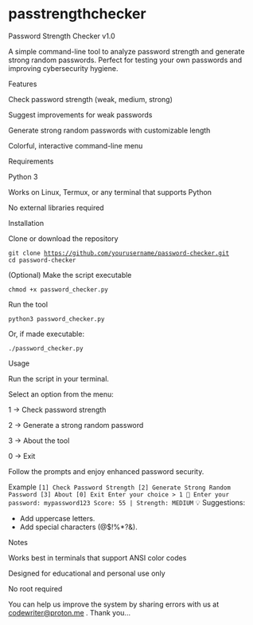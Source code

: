 # passtrengthchecker
Password Strength Checker v1.0

A simple command-line tool to analyze password strength and generate strong random passwords. Perfect for testing your own passwords and improving cybersecurity hygiene.

Features

Check password strength (weak, medium, strong)

Suggest improvements for weak passwords

Generate strong random passwords with customizable length

Colorful, interactive command-line menu

Requirements

Python 3

Works on Linux, Termux, or any terminal that supports Python

No external libraries required

Installation

Clone or download the repository

<code>git clone https://github.com/yourusername/password-checker.git
cd password-checker</code>


(Optional) Make the script executable

<code>chmod +x password_checker.py</code>


Run the tool

<code>python3 password_checker.py</code>


Or, if made executable:

<code>./password_checker.py</code>

Usage

Run the script in your terminal.

Select an option from the menu:

1 → Check password strength

2 → Generate a strong random password

3 → About the tool

0 → Exit

Follow the prompts and enjoy enhanced password security.

Example
<code>[1] Check Password Strength
[2] Generate Strong Random Password
[3] About
[0] Exit
Enter your choice > 1
🔑 Enter your password: mypassword123
Score: 55 | Strength: MEDIUM</code>
💡 Suggestions:
- Add uppercase letters.
- Add special characters (@$!%*?&).

Notes

Works best in terminals that support ANSI color codes

Designed for educational and personal use only

No root required

You can help us improve the system by sharing errors with us at codewriter@proton.me . Thank you...
